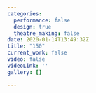 ```yaml
---
categories:
  performance: false
  design: true
  theatre_making: false
date: 2020-01-14T13:49:32Z
title: "150"
current_work: false
video: false
videoLink: ''
gallery: []

---
```

